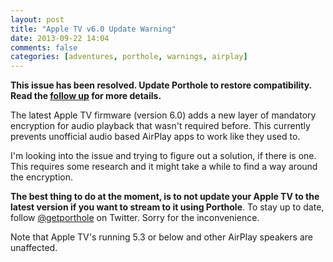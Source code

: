```yaml
---
layout: post
title: "Apple TV v6.0 Update Warning"
date: 2013-09-22 14:04
comments: false
categories: [adventures, porthole, warnings, airplay]
---
```


__This issue has been resolved. Update Porthole to restore compatibility. Read the [follow up](/blog/2013/09/26/update-porthole-to-restore-apple-tv-compatibility/) for more details.__

The latest Apple TV firmware (version 6.0) adds a new layer of mandatory encryption for audio playback that wasn't required before. This currently prevents unofficial audio based AirPlay apps to work like they used to.

<!-- more -->

I'm looking into the issue and trying to figure out a solution, if there is one. This requires some research and it might take a while to find a way around the encryption.

__The best thing to do at the moment, is to not update your Apple TV to the latest version if you want to stream to it using Porthole__. To stay up to date, follow [@getporthole](http://twitter.com/getporthole) on Twitter. Sorry for the inconvenience.

Note that Apple TV's running 5.3 or below and other AirPlay speakers are unaffected.